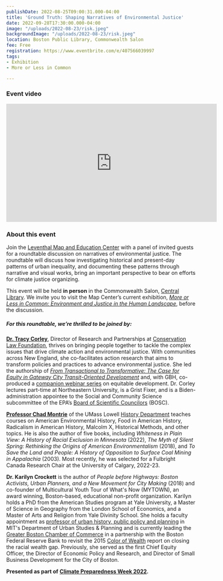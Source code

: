 ```yaml
---
publishDate: 2022-08-25T09:00:31.000-04:00
title: 'Ground Truth: Shaping Narratives of Environmental Justice'
date: 2022-09-28T17:30:00.000-04:00
image: "/uploads/2022-08-23/risk.jpeg"
backgroundImage: "/uploads/2022-08-23/risk.jpeg"
location: Boston Public Library, Commonwealth Salon
fee: Free
registration: https://www.eventbrite.com/e/407566039997
tags:
- Exhibition
- More or Less in Common

---
```

### Event video

<iframe width="560" height="315" src="https://www.youtube.com/embed/dZpa7Q-RfD8?start=1" title="YouTube video player" frameborder="0" allow="accelerometer; autoplay; clipboard-write; encrypted-media; gyroscope; picture-in-picture" allowfullscreen></iframe>

### About this event

Join the [Leventhal Map and Education Center](https://www.leventhalmap.org/) with a panel of invited guests for a roundtable discussion on narratives of environmental justice. The roundtable will discuss how investigating historical and present-day patterns of urban inequality, and documenting these patterns through narrative and visual works, bring an important perspective to bear on efforts for climate justice organizing.

This event will be held **in person** in the Commonwealth Salon, [Central Library](https://www.bpl.org/locations/3/). We invite you to visit the Map Center’s current exhibition, [_More or Less in Common: Environment and Justice in the Human Landscape_](https://www.leventhalmap.org/digital-exhibitions/more-or-less-in-common/), before the discussion.

##### **For this roundtable, we’re thrilled to be joined by:**

[**Dr. Tracy Corley**](https://www.clf.org/about/our-team/tracy-corley), Director of Research and Partnerships at [Conservation Law Foundation](https://www.clf.org/), thrives on bringing people together to tackle the complex issues that drive climate action and environmental justice. With communities across New England, she co-facilitates action research that aims to transform policies and practices to advance environmental justice. She led the authorship of [_From Transactional to Transformative: The Case for Equity in Gateway City Transit-Oriented Development_](https://massinc.org/research/equity-report/) and, with GBH, co-produced a [companion webinar series](https://forum-network.org/series/ttod-transformative-transit-oriented-development-talks/) on equitable development. Dr. Corley lectures part-time at Northeastern University, is a Grist Fixer, and is a Biden-administration appointee to the Social and Community Science subcommittee of the EPA’s [Board of Scientific Councilors](https://www.epa.gov/bosc) (BOSC).

[**Professor Chad Montrie**](https://www.uml.edu/fahss/history/faculty/montrie-chad.aspx) of the UMass Lowell [History Department](https://www.uml.edu/fahss/history/) teaches courses on American Environmental History, Food in American History, Radicalism in American History, Malcolm X, Historical Methods, and other topics. He is also the author of five books, including _Whiteness in Plain View: A History of Racial Exclusion in Minnesota_ (2022), _The Myth of Silent Spring: Rethinking the Origins of American Environmentalism_ (2018), and _To Save the Land and People: A History of Opposition to Surface Coal Mining in Appalachia_ (2003). Most recently, he was selected for a Fulbright Canada Research Chair at the University of Calgary, 2022-23.

**Dr. Karilyn Crockett** is the author of _People before Highways: Boston Activists, Urban Planners, and a New Movement for City Making_ (2018) and co-founder of Multicultural Youth Tour of What's Now (MYTOWN), an award winning, Boston-based, educational non-profit organization. Karilyn holds a PhD from the American Studies program at Yale University, a Master of Science in Geography from the London School of Economics, and a Master of Arts and Religion from Yale Divinity School. She holds a faculty appointment as [professor of urban history, public policy and planning](https://dusp.mit.edu/people/karilyn-crockett) in MIT's Department of Urban Studies & Planning and is currently leading the [Greater Boston Chamber of Commerce](https://bostonchamber.com/) in a partnership with the Boston Federal Reserve Bank to revisit the 2015 [Color of Wealth](https://www.bostonfed.org/publications/one-time-pubs/color-of-wealth.aspx) report on closing the racial wealth gap. Previously, she served as the first Chief Equity Officer, the Director of Economic Policy and Research, and Director of Small Business Development for the City of Boston.

**Presented as part of** [**Climate Preparedness Week 2022**](https://www.climatecrew.org/climate_prep_week_2022?locale=en)**.**